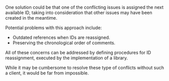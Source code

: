 One solution could be that one of the conflicting issues is assigned the next available ID, taking into consideration that other issues may have been created in the meantime.

Potential problems with this approach include:

* Outdated references when IDs are reassigned.
* Preserving the chronological order of comments.

All of these concerns can be addressed by defining procedures for ID reassignment, executed by the implementation of a library.

While it may be cumbersome to resolve these type of conflicts without such a client, it would be far from impossible.
